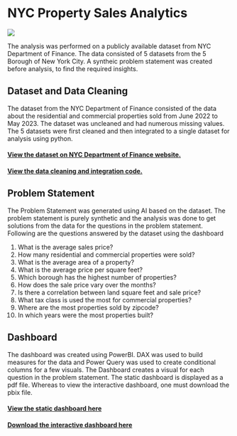 <h1>NYC Property Sales Analytics</h1>
<img src='https://upload.wikimedia.org/wikipedia/commons/thumb/7/7a/View_of_Empire_State_Building_from_Rockefeller_Center_New_York_City_dllu_%28cropped%29.jpg/1200px-View_of_Empire_State_Building_from_Rockefeller_Center_New_York_City_dllu_%28cropped%29.jpg'>
<p>The analysis was performed on a publicly available dataset from NYC Department of Finance. The data consisted of 5 datasets from the 5 Borough of New York City. A syntheic problem statement was created before analysis, to find the required insights.</p>
<h2>Dataset and Data Cleaning</h2>
<p>The dataset from the NYC Department of Finance consisted of the data about the residential and commercial properties sold from June 2022 to May 2023. The dataset was uncleaned and had numerous missing values. The 5 datasets were first cleaned and then integrated to a single dataset for analysis using python.</p>
<h4><a href='https://www.nyc.gov/site/finance/taxes/property-rolling-sales-data.page'>View the dataset on NYC Department of Finance website.</a></h4>
<h4><a href='./NYC Property Sales.ipynp'>View the data cleaning and integration code.</a></h4>
<h2>Problem Statement</h2>
<p>The Problem Statement was generated using AI based on the dataset. The problem statement is purely synthetic and the analysis was done to get solutions from the data for the questions in the problem statement. Following are the questions answered by the dataset using the dashboard</p>
<ol>
  <li>What is the average sales price?</li>
  <li>How many residential and commercial properties were sold?</li>
  <li>What is the average area of a property?</li>
  <li>What is the average price per square feet?</li>
  <li>Which borough has the highest number of properties?</li>
  <li>How does the sale price vary over the months?</li>
  <li>Is there a correlation between land square feet and sale price?</li>
  <li>What tax class is used the most for commercial properties?</li>
  <li>Where are the most properties sold by zipcode?</li>
  <li>In which years were the most properties built?</li>
</ol>
<h2>Dashboard</h2>
<p>The dashboard was created using PowerBI. DAX was used to build measures for the data and Power Query was used to create conditional columns for a few visuals. The Dashboard creates a visual for each question in the problem statement. The static dashboard is displayed as a pdf file. Whereas to view the interactive dashboard, one must download the pbix file.</p>
<h4><a href='./NYC_Property_Sales_Dashboard.pdf'>View the static dashboard here</a></h4>
<h4><a href='./NYC_Property_Sales_Dashboard.pbix'>Download the interactive dashboard here</a></h4>
